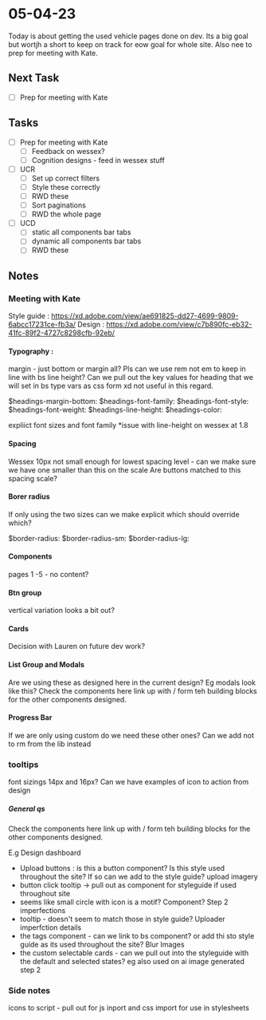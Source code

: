 # 05-04-23

Today is about getting the used vehicle pages done on dev. Its a big goal but wortjh a short to keep on track for eow goal for whole site. Also nee to prep for meeting with Kate.

## Next Task
- [ ] Prep for meeting with Kate

## Tasks
- [ ] Prep for meeting with Kate
  - [ ] Feedback on wessex?
  - [ ] Cognition designs - feed in wessex stuff

- [ ] UCR
  - [ ] Set up correct filters
  - [ ] Style these correctly
  - [ ] RWD these
  - [ ] Sort paginations
  - [ ] RWD the whole page

- [ ] UCD
  - [ ] static all components bar tabs
  - [ ] dynamic all components bar tabs
  - [ ] RWD these

## Notes

### Meeting with Kate

Style guide :  https://xd.adobe.com/view/ae691825-dd27-4699-9809-6abcc17231ce-fb3a/
Design : https://xd.adobe.com/view/c7b890fc-eb32-41fc-89f2-4727c8298cfb-92eb/


#### Typography :
margin - just bottom or margin all?
Pls can we use rem not em to keep in line with bs
line height?
Can we pull out the key values for heading that we will set in bs type vars as css form xd not useful in this regard.

$headings-margin-bottom:
$headings-font-family:
$headings-font-style:
$headings-font-weight:
$headings-line-height:
$headings-color:

expliict font sizes and font family
*issue with line-height on wessex at 1.8

#### Spacing
Wessex 10px not small enough for lowest spacing level - can we make sure we have one smaller than this on the scale
Are buttons matched to this spacing scale?

#### Borer radius
If only using the two sizes can we make explicit which should override which?

$border-radius:
$border-radius-sm:
$border-radius-lg:

#### Components
pages 1 -5 - no content?

#### Btn group
vertical variation looks a bit out?

#### Cards
Decision with Lauren on future dev work?

#### List Group and Modals
Are we using these as designed here in the current design? Eg modals look like this?
Check the components here link up with / form teh building blocks for the other components designed.

#### Progress Bar
If we are only using custom do we need these other ones?
Can we add not to rm from the lib instead

### tooltips
font sizings 14px and 16px?
Can we have examples of icon to action from design

##### General qs
Check the components here link up with / form teh building blocks for the other components designed.



E.g
Design dashboard
- Upload buttons : is this a button component? Is this style used throughout the site? If so can we add to the style guide?
upload imagery
- button click tooltip -> pull out as component for styleguide if used throughout site
- seems like small circle with icon is a motif? Component?
Step 2 imperfections
- tooltip - doesn't seem to match those in style guide?
Uploader imperfction details
- the tags component - can we link to bs component? or add thi sto style guide as its used throughout the site?
Blur Images
- the custom selectable cards - can we pull out into the styleguide with the default and selected states? eg also used on ai image generated step 2

### Side notes
icons to script - pull out for js inport and css import for use in stylesheets